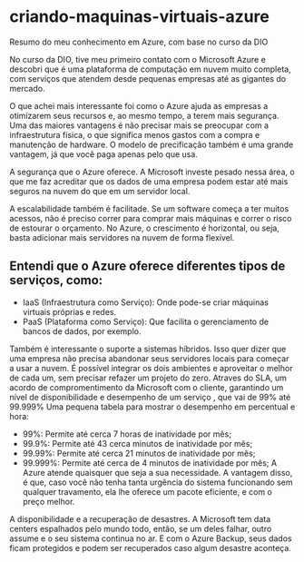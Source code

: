  # criando-maquinas-virtuais-azure
Resumo do meu conhecimento em Azure, com base no curso da DIO

No curso da DIO, tive meu primeiro contato com o Microsoft Azure e descobri que é uma plataforma de computação em nuvem muito completa, com serviços que atendem desde pequenas empresas até as gigantes do mercado.

O que achei mais interessante foi como o Azure ajuda as empresas a otimizarem seus recursos e, ao mesmo tempo, a terem mais segurança.
Uma das maiores vantagens é não precisar mais se preocupar com a infraestrutura física, o que significa menos gastos com a compra e manutenção de hardware. O modelo de precificação também é uma grande vantagem, já que você paga apenas pelo que usa.

A segurança que o Azure oferece. A Microsoft investe pesado nessa área, o que me faz acreditar que os dados de uma empresa podem estar até mais seguros na nuvem do que em um servidor local.

A escalabilidade também é facilitade. Se um software começa a ter muitos acessos, não é preciso correr para comprar mais máquinas e correr o risco de estourar o orçamento. No Azure, o crescimento é horizontal, ou seja, basta adicionar mais servidores na nuvem de forma flexível.

## Entendi que o Azure oferece diferentes tipos de serviços, como:
- IaaS (Infraestrutura como Serviço): Onde pode-se criar máquinas virtuais próprias e redes.
- PaaS (Plataforma como Serviço): Que facilita o gerenciamento de bancos de dados, por exemplo.

Também é interessante o suporte a sistemas híbridos. Isso quer dizer que uma empresa não precisa abandonar seus servidores locais para começar a usar a nuvem. É possível integrar os dois ambientes e aproveitar o melhor de cada um, sem precisar refazer um projeto do zero.
Atraves do SLA, um acordo de compromentimento da Microsoft com o cliente, garantindo um nível de disponibilidade e desempenho de um serviço , que vai de 99% até 99.999%
Uma pequena tabela para mostrar o desempenho em percentual e hora:
- 99%: Permite até cerca 7 horas de inatividade por mês;
- 99.9%: Permite até 43 cerca minutos de inatividade por mês;
- 99.99%: Permite até cerca 21 minutos de inatividade por mês;
- 99.999%: Permite até cerca de 4 minutos de inatividade por mês;
A Azure atende quaisquer que seja a sua necessidade. A vantagem disso, é que, caso você não tenha tanta urgência do sistema funcionando sem qualquer travamento, ela lhe oferece um pacote eficiente, e com o preço melhor.
  
A disponibilidade e a recuperação de desastres. A Microsoft tem data centers espalhados pelo mundo todo, então, se um deles falhar, outro assume e o seu sistema continua no ar. E com o Azure Backup, seus dados ficam protegidos e podem ser recuperados caso algum desastre aconteça.

